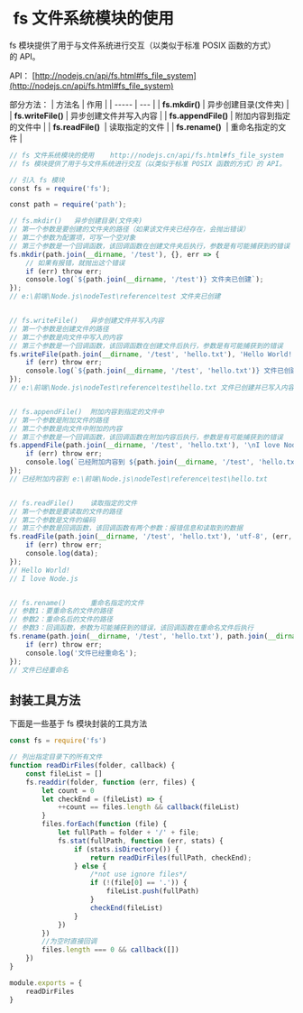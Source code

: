 <!--
 * @Descripttion: 
 * @version: 
 * @Author: qiuxchao
 * @Date: 2022-07-15 09:46:54
 * @LastEditors: qiuxchao
 * @LastEditTime: 2022-07-15 10:46:48
-->
#  fs 文件系统模块的使用

fs 模块提供了用于与文件系统进行交互（以类似于标准 POSIX 函数的方式）的 API。

API： [http://nodejs.cn/api/fs.html#fs_file_system](http://nodejs.cn/api/fs.html#fs_file_system)

部分方法：
| 方法名 | 作用 |
| ----- | --- |
| **fs.mkdir()** | 异步创建目录(文件夹) |
| **fs.writeFile()** | 异步创建文件并写入内容 |
| **fs.appendFile()** | 附加内容到指定的文件中 |
| **fs.readFile()**  | 读取指定的文件 |
| **fs.rename()**  | 重命名指定的文件 |

```js
// fs 文件系统模块的使用    http://nodejs.cn/api/fs.html#fs_file_system
// fs 模块提供了用于与文件系统进行交互（以类似于标准 POSIX 函数的方式）的 API。

// 引入 fs 模块
const fs = require('fs');

const path = require('path');

// fs.mkdir()   异步创建目录(文件夹)
// 第一个参数是要创建的文件夹的路径（如果该文件夹已经存在，会抛出错误）
// 第二个参数为配置项，可写一个空对象
// 第三个参数是一个回调函数，该回调函数在创建文件夹后执行，参数是有可能捕获到的错误
fs.mkdir(path.join(__dirname, '/test'), {}, err => {
    // 如果有报错，就抛出这个错误
    if (err) throw err;
    console.log(`${path.join(__dirname, '/test')} 文件夹已创建`);
});
// e:\前端\Node.js\nodeTest\reference\test 文件夹已创建


// fs.writeFile()   异步创建文件并写入内容
// 第一个参数是创建文件的路径
// 第二个参数是向文件中写入的内容
// 第三个参数是一个回调函数，该回调函数在创建文件后执行，参数是有可能捕获到的错误
fs.writeFile(path.join(__dirname, '/test', 'hello.txt'), 'Hello World!', err => {
    if (err) throw err;
    console.log(`${path.join(__dirname, '/test', 'hello.txt')} 文件已创建并已写入内容`);
});
// e:\前端\Node.js\nodeTest\reference\test\hello.txt 文件已创建并已写入内容


// fs.appendFile()  附加内容到指定的文件中
// 第一个参数是附加文件的路径
// 第二个参数是向文件中附加的内容
// 第三个参数是一个回调函数，该回调函数在附加内容后执行，参数是有可能捕获到的错误
fs.appendFile(path.join(__dirname, '/test', 'hello.txt'), '\nI love Node.js', err => {
    if (err) throw err;
    console.log(`已经附加内容到 ${path.join(__dirname, '/test', 'hello.txt')}`);
});
// 已经附加内容到 e:\前端\Node.js\nodeTest\reference\test\hello.txt


// fs.readFile()    读取指定的文件
// 第一个参数是要读取的文件的路径
// 第二个参数是文件的编码
// 第三个参数是回调函数，该回调函数有两个参数：报错信息和读取到的数据
fs.readFile(path.join(__dirname, '/test', 'hello.txt'), 'utf-8', (err, data) => {
    if (err) throw err;
    console.log(data);
});
// Hello World!
// I love Node.js


// fs.rename()      重命名指定的文件
// 参数1：要重命名的文件的路径
// 参数2：重命名后的文件的路径
// 参数3：回调函数，参数为可能捕获到的错误，该回调函数在重命名文件后执行
fs.rename(path.join(__dirname, '/test', 'hello.txt'), path.join(__dirname, '/test', 'helloworld.txt'), err => {
    if (err) throw err;
    console.log('文件已经重命名');
});
// 文件已经重命名
```

## 封装工具方法

下面是一些基于 fs 模块封装的工具方法

```js
const fs = require('fs')

// 列出指定目录下的所有文件
function readDirFiles(folder, callback) {
    const fileList = []
    fs.readdir(folder, function (err, files) {
        let count = 0
        let checkEnd = (fileList) => {
            ++count == files.length && callback(fileList)
        }
        files.forEach(function (file) {
            let fullPath = folder + '/' + file;
            fs.stat(fullPath, function (err, stats) {
                if (stats.isDirectory()) {
                    return readDirFiles(fullPath, checkEnd);
                } else {
                    /*not use ignore files*/
                    if (!(file[0] == '.')) {
                        fileList.push(fullPath)
                    }
                    checkEnd(fileList)
                }
            })
        })
        //为空时直接回调
        files.length === 0 && callback([])
    })
}

module.exports = {
    readDirFiles
}
```
